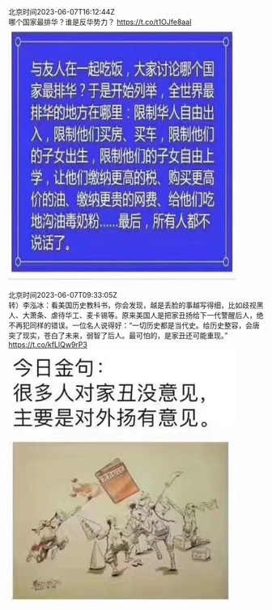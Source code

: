 北京时间2023-06-07T16:12:44Z<br>哪个国家最排华？谁是反华势力？ https://t.co/t1OJfe8aaI<br><img src='/temp/image/2023/t-Month-6/1666357508481359872_0.jpg' width='450' height='500'><br><br>北京时间2023-06-07T09:33:05Z<br>转）李泓冰：看美国历史教科书，你会发现，越是丢脸的事越写得细，比如歧视黑人、大萧条、虐待华工、麦卡锡等。原来美国人是把家丑扬给下一代警醒后人，绝不再犯同样的错误。一位名人说得好：“一切历史都是当代史。给历史整容，会唐突了现实，苍白了未来，弱智了后人。最可怕的，是家丑还可能重现。” https://t.co/kfLlQw9rP3<br><img src='/temp/image/2023/t-Month-6/1666256934230450176_0.jpg' width='450' height='500'><br><br>